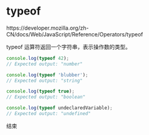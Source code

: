 # typeof

<div class="o">https://developer.mozilla.org/zh-CN/docs/Web/JavaScript/Reference/Operators/typeof</div>

typeof 运算符返回一个字符串，表示操作数的类型。

<div class="run"></div>

```javaScript
console.log(typeof 42);
// Expected output: "number"

console.log(typeof 'blubber');
// Expected output: "string"

console.log(typeof true);
// Expected output: "boolean"

console.log(typeof undeclaredVariable);
// Expected output: "undefined"
```

结束
